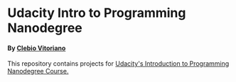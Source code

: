 # Udacity Intro to Programming Nanodegree
#### By [Clebio Vitoriano](https://www.linkedin.com/in/clebiovitoriano/) 

This repository contains projects for [Udacity's Introduction to Programming Nanodegree Course.](https://br.udacity.com/course/intro-to-programming-nanodegree--nd000)
